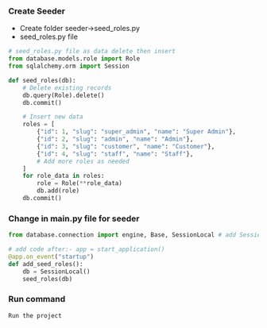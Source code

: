 ### Create Seeder
* Create folder seeder->seed_roles.py
* seed_roles.py file
```python
# seed_roles.py file as data delete then insert
from database.models.role import Role
from sqlalchemy.orm import Session

def seed_roles(db):
    # Delete existing records
    db.query(Role).delete()
    db.commit()

    # Insert new data
    roles = [
        {"id": 1, "slug": "super_admin", "name": "Super Admin"},
        {"id": 2, "slug": "admin", "name": "Admin"},
        {"id": 3, "slug": "customer", "name": "Customer"},
        {"id": 4, "slug": "staff", "name": "Staff"},
        # Add more roles as needed
    ]
    for role_data in roles:
        role = Role(**role_data)
        db.add(role)
    db.commit()
```

### Change in main.py file for seeder
```python
from database.connection import engine, Base, SessionLocal # add SessionLocal

# add code after:- app = start_application()
@app.on_event("startup")
def add_seed_roles():
    db = SessionLocal()
    seed_roles(db)
```

### Run command
```python
Run the project 
```


